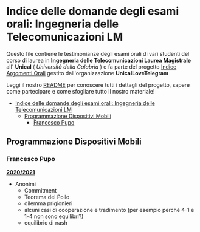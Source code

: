 # Indice delle domande degli esami orali: Ingegneria delle Telecomunicazioni LM 

Questo file contiene le testimonianze degli esami orali di vari studenti del corso di laurea in **Ingegneria delle Telecomunicazioni Laurea Magistrale** all' **Unical** ( *Università della Calabria* ) e fa parte del progetto [Indice Argomenti Orali](https://github.com/UnicalLoveTelegram/IndiceArgomentiOrale) gestito dall'organizzazione **UnicalLoveTelegram**

Leggi il nostro [README](https://github.com/UnicalLoveTelegram/IndiceArgomentiOrale/blob/main/README.md) per conoscere tutti i dettagli del progetto, sapere come partecipare e come sfogliare tutto il nostro materiale!

- [Indice delle domande degli esami orali: Ingegneria delle Telecomunicazioni LM](#indice-delle-domande-degli-esami-orali-ingegneria-delle-telecomunicazioni-lm)
  - [Programmazione Dispositivi Mobili](#programmazione-dispositivi-mobili)
    - [Francesco Pupo](#francesco-pupo)

## Programmazione Dispositivi Mobili

### Francesco Pupo

**<u>2020/2021</u>**

- Anonimi
  - Commitment
  - Teorema del Pollo
  - dilemma prigionieri
  - alcuni casi di cooperazione e tradimento (per esempio perché 4-1 e 1-4 non sono equilibri?)
  - equilibrio di nash
